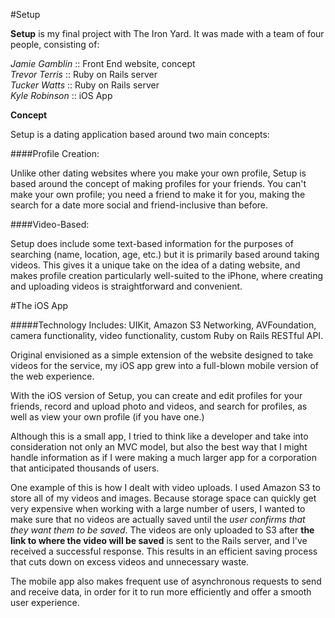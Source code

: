 #Setup

**Setup** is my final project with The Iron Yard.  It was made with a team of four people, consisting of:

*Jamie Gamblin* :: Front End website, concept  
*Trevor Terris* :: Ruby on Rails server   
*Tucker Watts* :: Ruby on Rails server  
*Kyle Robinson* :: iOS App

**Concept**

Setup is a dating application based around two main concepts:

####Profile Creation:

Unlike other dating websites where you make your own profile, Setup is based around the concept of making profiles for your friends.  You can't make your own profile; you need a friend to make it for you, making the search for a date more social and friend-inclusive than before.

####Video-Based:

Setup does include some text-based information for the purposes of searching (name, location, age, etc.) but it is primarily based around taking videos.  This gives it a unique take on the idea of a dating website, and makes profile creation particularly well-suited to the iPhone, where creating and uploading videos is straightforward and convenient.

#The iOS App

#####Technology Includes:
UIKit, Amazon S3 Networking, AVFoundation, camera functionality, video functionality, custom Ruby on Rails RESTful API.

Original envisioned as a simple extension of the website designed to take videos for the service, my iOS app grew into a full-blown mobile version of the web experience.  

With the iOS version of Setup, you can create and edit profiles for your friends, record and upload photo and videos, and search for profiles, as well as view your own profile (if you have one.)

Although this is a small app, I tried to think like a developer and take into consideration not only an MVC model, but also the best way that I might handle information as if I were making a much larger app for a corporation that anticipated thousands of users.

One example of this is how I dealt with video uploads.  I used Amazon S3 to store all of my videos and images.  Because storage space can quickly get very expensive when working with a large number of users, I wanted to make sure that no videos are actually saved until the *user confirms that they want them to be saved*.  The videos are only uploaded to S3 after **the link to where the video will be saved** is sent to the Rails server, and I've received a successful response.  This results in an efficient saving process that cuts down on excess videos and unnecessary waste.

The mobile app also makes frequent use of asynchronous requests to send and receive data, in order for it to run more efficiently and offer a smooth user experience.